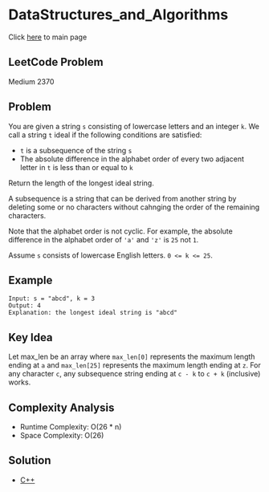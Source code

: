 # DataStructures_and_Algorithms
Click [here](../../README.md) to main page

## LeetCode Problem
Medium 2370

## Problem
You are given a string `s` consisting of lowercase letters and an integer `k`. We call a string `t` ideal if the following conditions are satisfied:
- `t` is a subsequence of the string `s`
- The absolute difference in the alphabet order of every two adjacent letter in `t` is less than or equal to `k`

Return the length of the longest ideal string.

A subsequence is a string that can be derived from another string by deleting some or no characters without cahnging the order of the remaining characters.

Note that the alphabet order is not cyclic. For example, the absolute difference in the alphabet order of `'a'` and `'z'` is `25` not `1`.

Assume `s` consists of lowercase English letters. `0 <= k <= 25`.

## Example
```
Input: s = "abcd", k = 3
Output: 4
Explanation: the longest ideal string is "abcd"
```

## Key Idea
Let max_len be an array where `max_len[0]` represents the maximum length ending at `a` and `max_len[25]` represents the maximum length ending at `z`. For any character `c`, any subsequence string ending at `c - k` to `c + k` (inclusive) works.

## Complexity Analysis
- Runtime Complexity: O(26 * n)
- Space Complexity: O(26)

## Solution
- [C++](./solution.py)